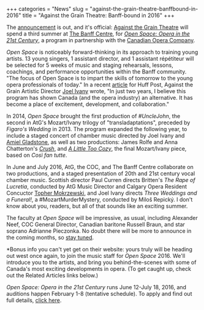+++
categories = "News"
slug = "against-the-grain-theatre-banffbound-in-2016"
title = "Against the Grain Theatre: Banff-bound in 2016"
+++

The [announcement](https://www.banffcentre.ca/programs/open-space-opera-21st-century) is out, and it's official: [Against the Grain Theatre](/scene/companies/against-the-grain-theatre/) will spend a third summer at [The Banff Centre](/scene/companies/the-banff-centre/), for [*Open Space: Opera in the 21st Century*](https://www.banffcentre.ca/programs/open-space-opera-21st-century), a program in partnership with the [Canadian Opera Company](/scene/companies/canadian-opera-company/). 

*Open Space* is noticeably forward-thinking in its approach to training young artists. 13 young singers, 1 assistant director, and 1 assistant répétiteur will be selected for 5 weeks of music and staging rehearsals, lessons, coachings, and performance opportunities within the Banff community. "The focus of Open Space is to impart the skills of tomorrow to the young opera professionals of today." In a recent [article](http://www.huffingtonpost.ca/the-banff-centre/opera-in-canada_b_8691748.html) for Huff Post, Against the Grain Artistic Director [Joel Ivany](/scene/people/joel-ivany/) wrote, "In just two years, I believe this program has shown Canada (and the opera industry) an alternative. It has become a place of excitement, development, and collaboration." 

In 2014, *Open Space* brought the first production of *#UncleJohn*, the second in AtG's Mozart/Ivany trilogy of "transladaptations", preceded by *Figaro's Wedding* in 2013. The program expanded the following year, to include a staged concert of chamber music directed by Joel Ivany and [Amiel Gladstone](/scene/people/amiel-gladstone/), as well as two productions: James Rolfe and Anna Chatterton's [*Crush*](https://www.banffcentre.ca/articles/sex-clubs-and-reality-tv-opera-21st-century), and [*A Little Too Cozy*](https://www.banffcentre.ca/articles/behind-scenes-reality-show-opera-little-too-cozy), the final Mozart/Ivany piece, based on *Così fan tutte*.

In June and July 2016, AtG, the COC, and The Banff Centre collaborate on two productions, and a staged presentation of 20th and 21st century vocal chamber music. Scottish director Paul Curren directs Britten's *The Rape of Lucretia*, conducted by AtG Music Director and Calgary Opera Resident Concuctor [Topher Mokrzewski](/scene/people/christopher-mokrzewski/), and Joel Ivany directs *Three Weddings and a Funeral!*, a #MozartMurderMystery, conducted by Miloš Repický. I don't know about you, readers, but all of that sounds like an exciting summer.

The faculty at *Open Space* will be impressive, as usual, including Alexander Neef, COC General Director, Canadian baritone Russell Braun, and star soprano Adrianne Pieczonka. No doubt there will be more to announce in the coming months, so [stay tuned](https://twitter.com/AtGtheatre).

\*Bonus info you can't yet get on their website: yours truly will be heading out west once again, to join the music staff for *Open Space* 2016. We'll introduce you to the artists, and bring you behind-the-scenes with some of Canada's most exciting  developments in opera. (To get caught up, check out the Related Articles links below.)

*Open Space: Opera in the 21st Century* runs June 12-July 18, 2016, and auditions happen February 1-8 (tentative schedule). To apply and find out full details, [click here](https://www.banffcentre.ca/programs/open-space-opera-21st-century).
